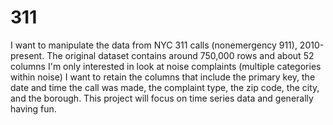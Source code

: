 # 311
I want to manipulate the data from NYC 311 calls (nonemergency 911), 2010-present.
The original dataset contains around 750,000 rows and about 52 columns
I'm only interested in look at noise complaints (multiple categories within noise)
I want to retain the columns that include the primary key, the date and time the call was made, the complaint type, the zip code, the city, and the borough.
This project will focus on time series data and generally having fun.
